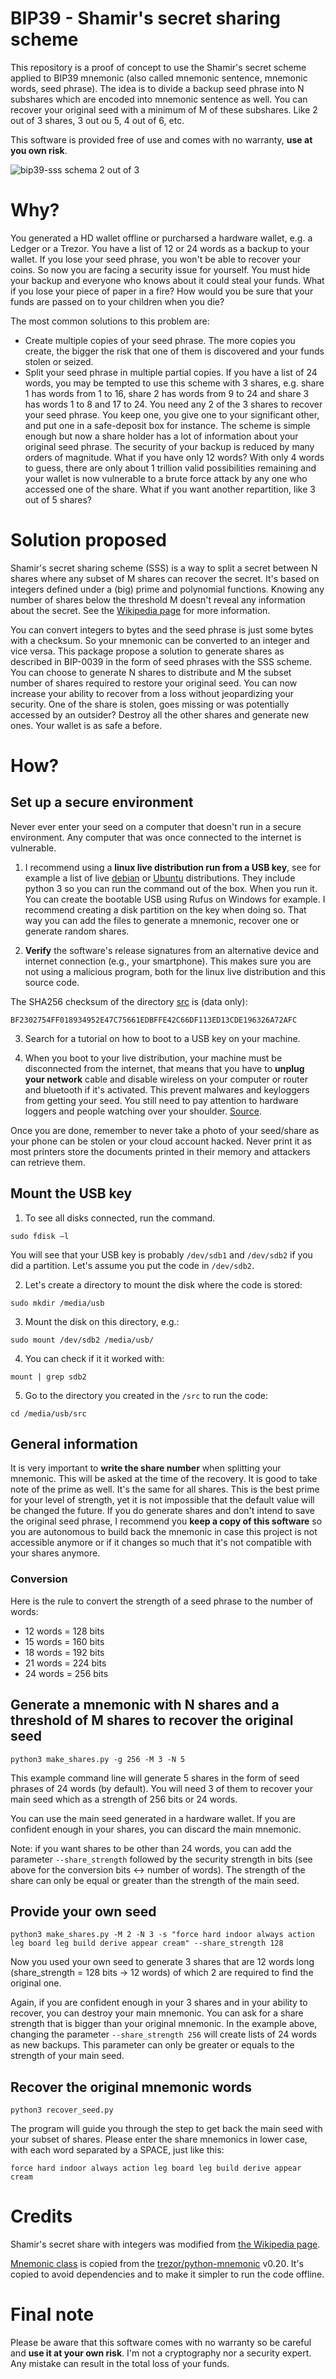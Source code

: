 # BIP39 - Shamir's secret sharing scheme
This repository is a proof of concept to use the Shamir's secret scheme applied to BIP39 mnemonic (also called mnemonic sentence, mnemonic words, seed phrase). The idea is to divide a backup seed phrase into N subshares which are encoded into mnemonic sentence as well. You can recover your original seed with a minimum of M of these subshares. Like 2 out of 3 shares, 3 out ou 5, 4 out of 6, etc.

This software is provided free of use and comes with no warranty, **use at you own risk**.

![bip39-sss schema 2 out of 3](doc/2-out-of-3.png)


# Why?
You generated a HD wallet offline or purcharsed a hardware wallet, e.g. a Ledger or a Trezor. You have a list of 12 or 24 words as a backup to your wallet. If you lose your seed phrase, you won't be able to recover your coins. So now you are facing a security issue for yourself. You must hide your backup and everyone who knows about it could steal your funds. What if you lose your piece of paper in a fire? How would you be sure that your funds are passed on to your children when you die?

The most common solutions to this problem are:
* Create multiple copies of your seed phrase. The more copies you create, the bigger the risk that one of them is discovered and your funds stolen or seized.
* Split your seed phrase in multiple partial copies. If you have a list of 24 words, you may be tempted to use this scheme with 3 shares, e.g. share 1 has words from 1 to 16, share 2 has words from 9 to 24 and share 3 has words 1 to 8 and 17 to 24. You need any 2 of the 3 shares to recover your seed phrase. You keep one, you give one to your significant other, and put one in a safe-deposit box for instance. The scheme is simple enough but now a share holder has a lot of information about your original seed phrase. The security of your backup is reduced by many orders of magnitude. What if you have only 12 words? With only 4 words to guess, there are only about 1 trillion valid possibilities remaining and your wallet is now vulnerable to a brute force attack by any one who accessed one of the share. What if you want another repartition, like 3 out of 5 shares?

# Solution proposed
Shamir's secret sharing scheme (SSS) is a way to split a secret between N shares where any subset of M shares can recover the secret. It's based on integers defined under a (big) prime and polynomial functions. Knowing any number of shares below the threshold M doesn't reveal any information about the secret. See the [Wikipedia page](https://en.wikipedia.org/wiki/Shamir%27s_Secret_Sharing) for more information.

You can convert integers to bytes and the seed phrase is just some bytes with a checksum. So your mnemonic can be converted to an integer and vice versa.
This package propose a solution to generate shares as described in BIP-0039 in the form of seed phrases with the SSS scheme. You can choose to generate N shares to distribute and M the subset number of shares required to restore your original seed. You can now increase your ability to recover from a loss without jeopardizing your security. One of the share is stolen, goes missing or was potentially accessed by an outsider? Destroy all the other shares and generate new ones. Your wallet is as safe a before.

# How?

## Set up a secure environment
Never ever enter your seed on a computer that doesn't run in a secure environment. Any computer that was once connected to the internet is vulnerable.

1. I recommend using a **linux live distribution run from a USB key**, see for example a list of live [debian](https://www.debian.org/CD/live/) or [Ubuntu](https://ubuntu.com/download/desktop) distributions. They include python 3 so you can run the command out of the box. When you run it. You can create the bootable USB using Rufus on Windows for example. I recommend creating a disk partition on the key when doing so. That way you can add the files to generate a mnemonic, recover one or generate random shares. 

2. **Verify** the software's release signatures from an alternative device and internet connection (e.g., your smartphone). This makes sure you are not using a malicious program, both for the linux live distribution and this source code.

The SHA256 checksum of the directory [src](/src) is (data only):
```
BF2302754FF018934952E47C75661EDBFFE42C66DF113ED13CDE196326A72AFC
```

3. Search for a tutorial on how to boot to a USB key on your machine.

4. When you boot to your live distribution, your machine must be disconnected from the internet, that means that you have to **unplug your network** cable and disable wireless on your computer or router and bluetooth if it's activated. This prevent malwares and keyloggers from getting your seed. You still need to pay attention to hardware loggers and people watching over your shoulder. [Source](https://en.bitcoin.it/wiki/How_to_set_up_a_secure_offline_savings_wallet).

Once you are done, remember to never take a photo of your seed/share as your phone can be stolen or your cloud account hacked. Never print it as most printers store the documents printed in their memory and attackers can retrieve them.

## Mount the USB key
1. To see all disks connected, run the command. 
```
sudo fdisk –l
```
You will see that your USB key is probably `/dev/sdb1` and `/dev/sdb2` if you did a partition. Let's assume you put the code in `/dev/sdb2`.

2. Let's create a directory to mount the disk where the code is stored:
```
sudo mkdir /media/usb
```

3. Mount the disk on this directory, e.g.: 
```
sudo mount /dev/sdb2 /media/usb/
```
4. You can check if it it worked with:
```
mount | grep sdb2
```
5. Go to the directory you created in the `/src` to run the code:
```
cd /media/usb/src
```

## General information
It is very important to **write the share number** when splitting your mnemonic. This will be asked at the time of the recovery. It is good to take note of the prime as well. It's the same for all shares. This is the best prime for your level of strength, yet it is not impossible that the default value will be changed the future. If you do generate shares and don't intend to save the original seed phrase, I recommend you **keep a copy of this software** so you are autonomous to build back the mnemonic in case this project is not accessible anymore or if it changes so much that it's not compatible with your shares anymore.

### Conversion
Here is the rule to convert the strength of a seed phrase to the number of words:
- 12 words = 128 bits
- 15 words = 160 bits
- 18 words = 192 bits
- 21 words = 224 bits
- 24 words = 256 bits

## Generate a mnemonic with N shares and a threshold of M shares to recover the original seed
```
python3 make_shares.py -g 256 -M 3 -N 5
```

This example command line will generate 5 shares in the form of seed phrases of 24 words (by default). You will need 3 of them to recover your main seed which as a strength of 256 bits or 24 words.

You can use the main seed generated in a hardware wallet. If you are confident enough in your shares, you can discard the main mnemonic.

Note: if you want shares to be other than 24 words, you can add the parameter `--share_strength` followed by the security strength in bits (see above for the conversion bits <-> number of words). The strength of the share can only be equal or greater than the strength of the main seed.

## Provide your own seed
```
python3 make_shares.py -M 2 -N 3 -s "force hard indoor always action leg board leg build derive appear cream" --share_strength 128
```

Now you used your own seed to generate 3 shares that are 12 words long (share_strength = 128 bits -> 12 words) of which 2 are required to find the original one.

Again, if you are confident enough in your 3 shares and in your ability to recover, you can destroy your main mnemonic. You can ask for a share strength that is bigger than your original mnemonic. In the example above, changing the parameter `--share_strength 256` will create lists of 24 words as new backups. This parameter can only be greater or equals to the strength of your main seed.

## Recover the original mnemonic words
```
python3 recover_seed.py
```
The program will guide you through the step to get back the main seed with your subset of shares. Please enter the share mnemonics in lower case, with each word separated by a SPACE, just like this:
```
force hard indoor always action leg board leg build derive appear cream
```

# Credits
Shamir's secret share with integers was modified from [the Wikipedia page](https://en.wikipedia.org/wiki/Shamir%27s_Secret_Sharing).

[Mnemonic class](/src/mnemonic.py) is copied from the [trezor/python-mnemonic](https://github.com/trezor/python-mnemonic) v0.20. It's copied to avoid dependencies and to make it simpler to run the code offline.

# Final note
Please be aware that this software comes with no warranty so be careful and **use it at your own risk**. I'm not a cryptography nor a security expert. Any mistake can result in the total loss of your funds.
